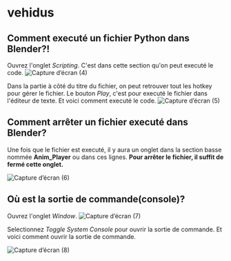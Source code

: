 # vehidus

## Comment executé un fichier Python dans Blender?!
Ouvrez l'onglet _Scripting_. C'est dans cette section qu'on peut executé le code.
![Capture d’écran (4)](https://user-images.githubusercontent.com/56097666/138791605-bd43bd61-ea5f-447b-8f06-8492f32e7572.png)

Dans la partie à côté du titre du fichier, on peut retrouver tout les hotkey pour gérer le fichier. Le bouton _Play_, c'est pour executé le fichier dans l'éditeur de texte. Et voici comment executé le code.
![Capture d’écran (5)](https://user-images.githubusercontent.com/56097666/138791633-7465707a-e75f-45c5-8d4d-f9a2439948c2.png)

## Comment arrêter un fichier executé dans Blender?
Une fois que le fichier est executé, il y aura un onglet dans la section basse nommée **Anim_Player** ou dans ces lignes. **Pour arrêter le fichier, il suffit de fermé cette onglet.**

![Capture d’écran (6)](https://user-images.githubusercontent.com/56097666/138791644-45fb28aa-473c-465b-a21a-3443319de06c.png)

## Où est la sortie de commande(console)?
Ouvrez l'onglet _Window_. 
![Capture d’écran (7)](https://user-images.githubusercontent.com/56097666/138791667-873cc396-cb18-434c-bff1-fbe72c0e7d13.png)

Selectionnez _Toggle System Console_ pour ouvrir la sortie de commande. Et voici comment ouvrir la sortie de commande.

![Capture d’écran (8)](https://user-images.githubusercontent.com/56097666/138791778-ffb19423-60dd-457c-984b-22f09dd5850a.png)
